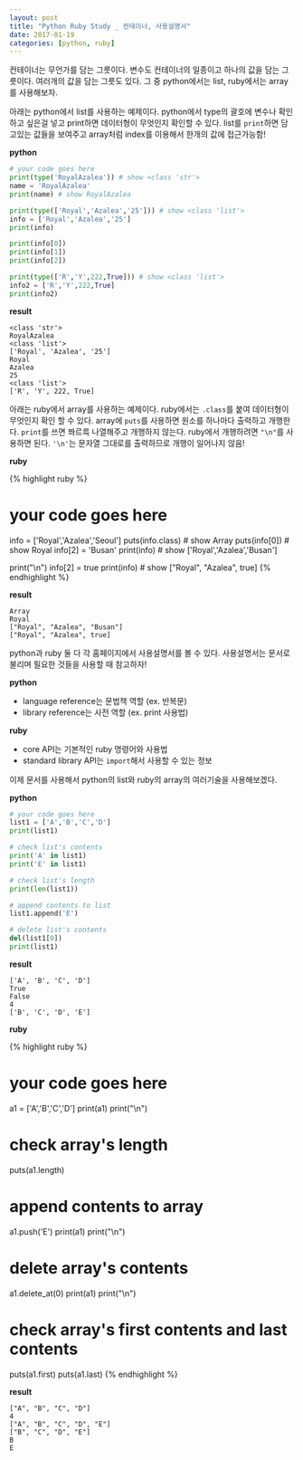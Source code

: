 ```yaml
---
layout: post
title: "Python Ruby Study _ 컨테이너, 사용설명서"
date: 2017-01-19
categories: [python, ruby]
---
```


컨테이너는 무언가를 담는 그릇이다. 변수도 컨테이너의 일종이고 하나의 값을 담는 그릇이다.
여러개의 값을 담는 그릇도 있다. 그 중 python에서는 list, ruby에서는 array를 사용해보자.  

아래는 python에서 list를 사용하는 예제이다. python에서 type의 괄호에 변수나 확인하고 싶은걸
넣고 print하면 데이터형이 무엇인지 확인할 수 있다. list를 `print`하면 담고있는 값들을
보여주고 array처럼 index를 이용해서 한개의 값에 접근가능함!  

**python**

```python
# your code goes here
print(type('RoyalAzalea')) # show <class 'str'>
name = 'RoyalAzalea'
print(name) # show RoyalAzalea

print(type(['Royal','Azalea','25'])) # show <class 'list'>
info = ['Royal','Azalea','25']
print(info)

print(info[0])
print(info[1])
print(info[2])

print(type(['R','Y',222,True])) # show <class 'list'>
info2 = ['R','Y',222,True]
print(info2)
```

**result**

```
<class 'str'>
RoyalAzalea
<class 'list'>
['Royal', 'Azalea', '25']
Royal
Azalea
25
<class 'list'>
['R', 'Y', 222, True]
```


아래는 ruby에서 array를 사용하는 예제이다. ruby에서는 `.class`를 붙여 데이터형이 무엇인지 확인
할 수 있다. array에 `puts`를 사용하면 원소를 하나마다 출력하고 개행한다. `print`를 쓰면
쫘르륵 나열해주고 개행하지 않는다. ruby에서 개행하려면 `"\n"`를 사용하면 된다. `'\n'`는
문자열 그대로를 출력하므로 개행이 일어나지 않음!  

**ruby**

{% highlight ruby %}
# your code goes here
info = ['Royal','Azalea','Seoul']
puts(info.class) # show Array
puts(info[0]) # show Royal
info[2] = 'Busan'
print(info) # show ['Royal','Azalea','Busan']

print("\n")
info[2] = true
print(info) # show ["Royal", "Azalea", true]
{% endhighlight %}

**result**

```
Array
Royal
["Royal", "Azalea", "Busan"]
["Royal", "Azalea", true]
```


python과 ruby 둘 다 각 홈페이지에서 사용설명서를 볼 수 있다. 사용설명서는 문서로 불리며
필요한 것들을 사용할 때 참고하자!  

**python**

* language reference는 문법책 역할 (ex. 반복문)
* library reference는 사전 역할 (ex. print 사용법)

**ruby**

* core API는 기본적인 ruby 명령어와 사용법
* standard library API는 `import`해서 사용할 수 있는 정보


이제 문서를 사용해서 python의 list와 ruby의 array의 여러기술을 사용해보겠다.  

**python**

```python
# your code goes here
list1 = ['A','B','C','D']
print(list1)

# check list's contents
print('A' in list1)
print('E' in list1)

# check list's length
print(len(list1))

# append contents to list
list1.append('E')

# delete list's contents
del(list1[0])
print(list1)
```

**result**

```
['A', 'B', 'C', 'D']
True
False
4
['B', 'C', 'D', 'E']
```

**ruby**

{% highlight ruby %}
# your code goes here
a1 = ['A','B','C','D']
print(a1)
print("\n")

# check array's length
puts(a1.length)

# append contents to array
a1.push('E')
print(a1)
print("\n")

# delete array's contents
a1.delete_at(0)
print(a1)
print("\n")

# check array's first contents and last contents
puts(a1.first)
puts(a1.last)
{% endhighlight %}

**result**

```
["A", "B", "C", "D"]
4
["A", "B", "C", "D", "E"]
["B", "C", "D", "E"]
B
E
```
